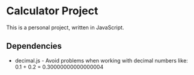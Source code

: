 # Calculator Project

This is a personal project, written in JavaScript.

## Dependencies

- decimal.js - Avoid problems when working with decimal numbers like: 0.1 + 0.2 = 0.30000000000000004
